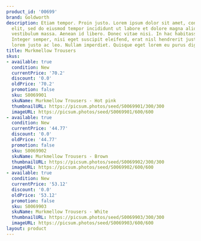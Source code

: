 ```yaml
---
product_id: '00699'
brand: Goldworth
description: Etiam tempor. Proin justo. Lorem ipsum dolor sit amet, consectetur adipisicing
  elit, sed do eiusmod tempor incididunt ut labore et dolore magna aliqua. Donec euismod
  vestibulum massa. Aenean id libero. Donec vitae nisi. In hac habitasse platea dictumst.
  Integer semper, nisi eget suscipit eleifend, erat nisl hendrerit justo, eget vestibulum
  lorem justo ac leo. Nullam imperdiet. Quisque eget lorem eu purus dignissim ultricies.
title: Murkmellow Trousers
skus:
- available: true
  condition: New
  currentPrice: '70.2'
  discount: '0.0'
  oldPrice: '70.2'
  promotion: false
  sku: S0069901
  skuName: Murkmellow Trousers - Hot pink
  thumbnailURL: https://picsum.photos/seed/S0069901/300/300
  imageURL: https://picsum.photos/seed/S0069901/600/600
- available: true
  condition: New
  currentPrice: '44.77'
  discount: '0.0'
  oldPrice: '44.77'
  promotion: false
  sku: S0069902
  skuName: Murkmellow Trousers - Brown
  thumbnailURL: https://picsum.photos/seed/S0069902/300/300
  imageURL: https://picsum.photos/seed/S0069902/600/600
- available: true
  condition: New
  currentPrice: '53.12'
  discount: '0.0'
  oldPrice: '53.12'
  promotion: false
  sku: S0069903
  skuName: Murkmellow Trousers - White
  thumbnailURL: https://picsum.photos/seed/S0069903/300/300
  imageURL: https://picsum.photos/seed/S0069903/600/600
layout: product
---
```

